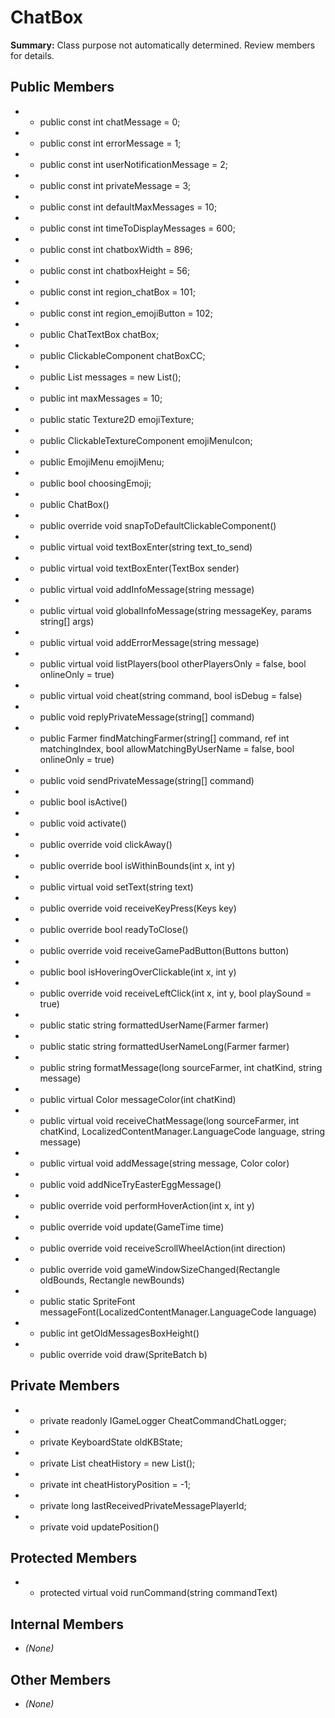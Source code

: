 # ChatBox

**Summary:** Class purpose not automatically determined. Review members for details.

## Public Members
- - public const int chatMessage = 0;
- - public const int errorMessage = 1;
- - public const int userNotificationMessage = 2;
- - public const int privateMessage = 3;
- - public const int defaultMaxMessages = 10;
- - public const int timeToDisplayMessages = 600;
- - public const int chatboxWidth = 896;
- - public const int chatboxHeight = 56;
- - public const int region_chatBox = 101;
- - public const int region_emojiButton = 102;
- - public ChatTextBox chatBox;
- - public ClickableComponent chatBoxCC;
- - public List<ChatMessage> messages = new List<ChatMessage>();
- - public int maxMessages = 10;
- - public static Texture2D emojiTexture;
- - public ClickableTextureComponent emojiMenuIcon;
- - public EmojiMenu emojiMenu;
- - public bool choosingEmoji;
- - public ChatBox()
- - public override void snapToDefaultClickableComponent()
- - public virtual void textBoxEnter(string text_to_send)
- - public virtual void textBoxEnter(TextBox sender)
- - public virtual void addInfoMessage(string message)
- - public virtual void globalInfoMessage(string messageKey, params string[] args)
- - public virtual void addErrorMessage(string message)
- - public virtual void listPlayers(bool otherPlayersOnly = false, bool onlineOnly = true)
- - public virtual void cheat(string command, bool isDebug = false)
- - public void replyPrivateMessage(string[] command)
- - public Farmer findMatchingFarmer(string[] command, ref int matchingIndex, bool allowMatchingByUserName = false, bool onlineOnly = true)
- - public void sendPrivateMessage(string[] command)
- - public bool isActive()
- - public void activate()
- - public override void clickAway()
- - public override bool isWithinBounds(int x, int y)
- - public virtual void setText(string text)
- - public override void receiveKeyPress(Keys key)
- - public override bool readyToClose()
- - public override void receiveGamePadButton(Buttons button)
- - public bool isHoveringOverClickable(int x, int y)
- - public override void receiveLeftClick(int x, int y, bool playSound = true)
- - public static string formattedUserName(Farmer farmer)
- - public static string formattedUserNameLong(Farmer farmer)
- - public string formatMessage(long sourceFarmer, int chatKind, string message)
- - public virtual Color messageColor(int chatKind)
- - public virtual void receiveChatMessage(long sourceFarmer, int chatKind, LocalizedContentManager.LanguageCode language, string message)
- - public virtual void addMessage(string message, Color color)
- - public void addNiceTryEasterEggMessage()
- - public override void performHoverAction(int x, int y)
- - public override void update(GameTime time)
- - public override void receiveScrollWheelAction(int direction)
- - public override void gameWindowSizeChanged(Rectangle oldBounds, Rectangle newBounds)
- - public static SpriteFont messageFont(LocalizedContentManager.LanguageCode language)
- - public int getOldMessagesBoxHeight()
- - public override void draw(SpriteBatch b)

## Private Members
- - private readonly IGameLogger CheatCommandChatLogger;
- - private KeyboardState oldKBState;
- - private List<string> cheatHistory = new List<string>();
- - private int cheatHistoryPosition = -1;
- - private long lastReceivedPrivateMessagePlayerId;
- - private void updatePosition()

## Protected Members
- - protected virtual void runCommand(string commandText)

## Internal Members
- *(None)*

## Other Members
- *(None)*

